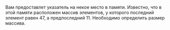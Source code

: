 Вам предоставлет указатель на некое место в памяти. Известно, что в этой памяти расположен массив элементов, у которого последний элемент равен 47, а предпоследний 11. Необходимо определить размер массива.

